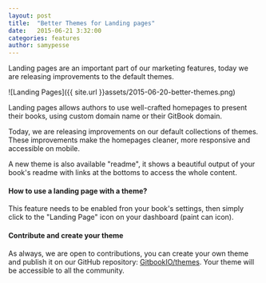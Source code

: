```yaml
---
layout: post
title:  "Better Themes for Landing pages"
date:   2015-06-21 3:32:00
categories: features
author: samypesse
---
```


Landing pages are an important part of our marketing features, today we are releasing improvements to the default themes.

<!-- more -->

![Landing Pages]({{ site.url }}assets/2015-06-20-better-themes.png)

Landing pages allows authors to use well-crafted homepages to present their books, using custom domain name or their GitBook domain.

Today, we are releasing improvements on our default collections of themes. These improvements make the homepages cleaner, more responsive and accessible on mobile.

A new theme is also available "readme", it shows a beautiful output of your book's readme with links at the bottoms to access the whole content.

#### How to use a landing page with a theme?

This feature needs to be enabled fron your book's settings, then simply click to the "Landing Page" icon on your dashboard (paint can icon).

#### Contribute and create your theme

As always, we are open to contributions, you can create your own theme and publish it on our GitHub repository: [GitbookIO/themes](https://github.com/GitbookIO/themes). Your theme will be accessible to all the community.

